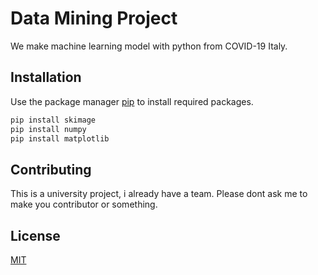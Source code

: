 # Data Mining Project

We make machine learning model with python from COVID-19 Italy.

## Installation

Use the package manager [pip](https://pip.pypa.io/en/stable/) to install required packages.

```bash
pip install skimage
pip install numpy
pip install matplotlib
```

## Contributing
This is a university project, i already have a team. Please dont ask me to make you contributor or something.

## License
[MIT](https://choosealicense.com/licenses/mit/)
